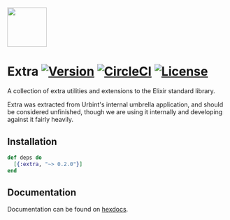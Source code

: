 # <img src='https://storage.googleapis.com/ub-public/extra.png' height='90'>

# Extra [![Version][hex-version-badge]][hex] [![CircleCI][circleci-badge]][circleci] [![License][license-badge]][license]

[hex-version-badge]: https://img.shields.io/hexpm/v/extra.svg
[hex]: https://hex.pm/packages/extra
[circleci-badge]: https://img.shields.io/circleci/project/github/urbint/extra/master.svg
[circleci]: https://circleci.com/gh/urbint/extra
[license-badge]: https://img.shields.io/hexpm/l/extra.svg
[license]: https://github.com/urbint/extra/blob/master/LICENSE

A collection of extra utilities and extensions to the Elixir standard library.

Extra was extracted from Urbint's internal umbrella application, and should be
considered unfinished, though we are using it internally and developing against
it fairly heavily.

## Installation

```elixir
def deps do
  [{:extra, "~> 0.2.0"}]
end
```

## Documentation

Documentation can be found on [hexdocs][].

[hexdocs]: https://hexdocs.pm/extra

